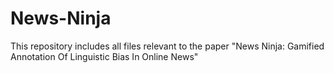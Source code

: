 # News-Ninja
This repository includes all files relevant to the paper "News Ninja: Gamified Annotation Of Linguistic Bias In Online News"
